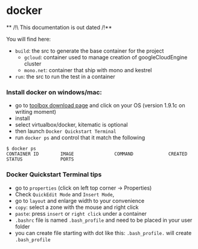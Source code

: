 # docker

** /!\ This documentation is out dated /!\**

You will find here:
- `build`: the src to generate the base container for the project
  - `gcloud`: container used to manage creation of googleCloudEngine cluster
  - `mono.net`: container that ship with mono and kestrel
- `run`: the src to run the test in a container

### Install docker on windows/mac:

- go to [toolbox download page](https://www.docker.com/docker-toolbox) and click on your OS (version 1.9.1c on writing moment)
- install
- select virtualbox/docker, kitematic is optional
- then launch `Docker Quickstart Terminal`
- run `docker ps` and control that it match the following
```
$ docker ps
CONTAINER ID        IMAGE               COMMAND             CREATED             STATUS              PORTS

```

### Docker Quickstart Terminal tips

- go to `properties` (click on left top corner -> Properties)
- Check `QuickEdit Mode` and `Insert Mode`, 
- go to `layout` and enlarge width to your convenience 
- `copy`: select a zone with the mouse and right click
- `paste`: press `insert` or `right click` under a container
- `.bashrc` file is named `.bash_profile` and need to be placed in your user folder
- you can create file starting with dot like this: `.bash_profile.` will create `.bash_profile`
